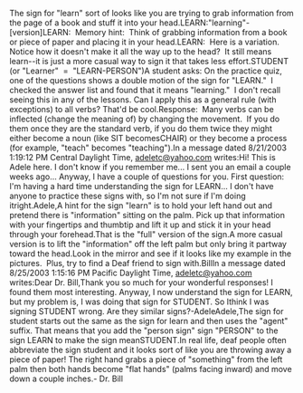 The sign for "learn" sort of looks like you are trying to grab 
	information from the page of a book and stuff it into your head.LEARN:"learning"-[version]LEARN:  Memory hint:  Think of grabbing information from a book or piece of paper and placing it in your head.LEARN:  Here is a variation.  Notice how it doesn't make it all the way up to the head?  It still means 
	learn--it is just a more casual way to sign it that takes less effort.STUDENT (or "Learner"  =  "LEARN-PERSON")A student asks: On the practice quiz, one of the questions 
	shows a double 
  motion of the sign for "LEARN."  I checked the answer list and found that 
	it means "learning."  I don't recall seeing this in any of the lessons. Can 
  I apply this as a general rule (with exceptions) to all verbs? That'd be cool.Response:  Many verbs can be inflected (change the meaning of) by changing the movement.  If you do 
  them once they are the standard verb, if you do them twice they might either 
  become a noun (like SIT becomesCHAIR) or they become a process (for example, "teach" becomes "teaching").In a message dated 8/21/2003 1:19:12 PM Central Daylight Time, adeletc@yahoo.com 
  writes:Hi! This is Adele here. I don't know if you remember me... I
  sent you an email a couple weeks ago... Anyway, I have a couple
  of questions for you. First question: I'm having a hard time
  understanding the sign for LEARN... I don't have anyone to
  practice these signs with, so I'm not sure if I'm doing itright.Adele,A hint for the sign "learn" is to hold your left hand out and pretend there is 
  "information" sitting on the palm. Pick up that information with your 
  fingertips and thumbtip and lift it up and stick it in your head through your 
  forehead.That is the "full" version of the sign.A more casual version is to lift the "information" off the left palm but only 
  bring it partway toward the head.Look in the mirror and see if it looks like my example in the pictures.  Plus, try to find a Deaf friend to sign with.BillIn a message dated 8/25/2003 1:15:16 PM Pacific Daylight Time, adeletc@yahoo.com 
  writes:Dear Dr. Bill,Thank you so much for your wonderful responses! I found them
  most interesting. Anyway, I now understand the sign for LEARN,
  but my problem is, I was doing that sign for STUDENT. So Ithink I was signing STUDENT wrong. Are they similar signs?-AdeleAdele,The sign for student starts out the same as the sign for learn and then uses 
  the "agent" suffix. That means that you add the "person sign" sign "PERSON" 
  to the sign LEARN to make the sign meanSTUDENT.In real life, deaf people often abbreviate the sign student and it looks sort 
  of like you are throwing away a piece of paper! The right hand grabs a piece 
  of "something" from the left palm then both hands become "flat hands" (palms 
  facing inward) and move down a couple inches.- Dr.
  Bill